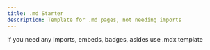 ```yaml
---
title: .md Starter
description: Template for .md pages, not needing imports
---
```


if you need any imports, embeds, badges, asides use .mdx template

<!--
# Header 1 is pretty big in astro


## Best top headers seems Header2

### Header3 will nest under in right of page

#### Will bold and highlight but won't show in right

- bullet

**bold**
*italic* -->

